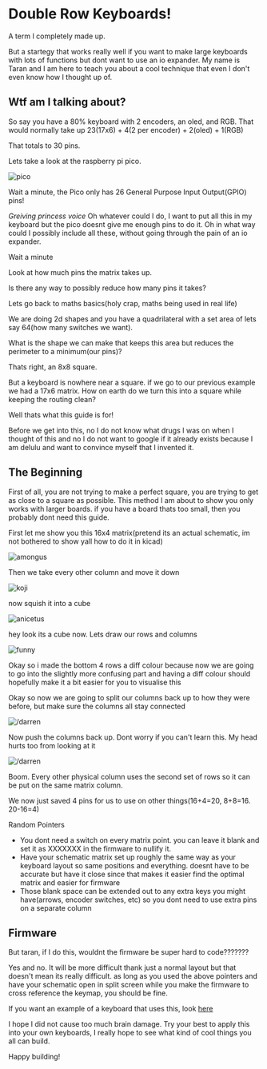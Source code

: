 # Double Row Keyboards!
A term I completely made up.

But a startegy that works really well if you want to make large keyboards with lots of functions but dont want to use an io expander.
My name is Taran and I am here to teach you about a cool technique that even I don't even know how I thought up of.

## Wtf am I talking about?
So say you have a 80% keyboard with 2 encoders, an oled, and RGB. That would normally take up 23(17x6) + 4(2 per encoder) + 2(oled) + 1(RGB)

That totals to 30 pins.

Lets take a look at the raspberry pi pico.

![pico](/app/assets/images/pico-pinout.svg)

Wait a minute, the Pico only has 26 General Purpose Input Output(GPIO) pins!

*Greiving princess voice* Oh whatever could I do, I want to put all this in my keyboard but the pico doesnt give me enough pins to do it. Oh in what way could I possibly include all these, without going through the pain of an io expander.

Wait a minute

Look at how much pins the matrix takes up.

Is there any way to possibly reduce how many pins it takes?

Lets go back to maths basics(holy crap, maths being used in real life)

We are doing 2d shapes and you have a quadrilateral with a set area of lets say 64(how many switches we want).

What is the shape we can make that keeps this area but reduces the perimeter to a minimum(our pins)?

Thats right, an 8x8 square.

But a keyboard is nowhere near a square. if we go to our previous example we had a 17x6 matrix. How on earth do we turn this into a square while keeping the routing clean?

Well thats what this guide is for!

Before we get into this, no I do not know what drugs I was on when I thought of this and no I do not want to google if it already exists because I am delulu and want to convince myself that I invented it.

## The Beginning
First of all, you are not trying to make a perfect square, you are trying to get as close to a square as possible. This method I am about to show you only works with larger boards. if you have a board thats too small, then you probably dont need this guide.

First let me show you this 16x4 matrix(pretend its an actual schematic, im not bothered to show yall how to do it in kicad)

![amongus](/app/assets/images/drm.png)

Then we take every other column and move it down

![koji](/app/assets/images/drm1.png)

now squish it into a cube

![anicetus](/app/assets/images/drm2.png)

hey look its a cube now. Lets draw our rows and columns

![funny](/app/assets/images/drm3.png)

Okay so i made the bottom 4 rows a diff colour because now we are going to go into the slightly more confusing part and having a diff colour should hopefully make it a bit easier for you to visualise this

Okay so now we are going to split our columns back up to how they were before, but make sure the columns all stay connected

![/darren](/app/assets/images/drm4.png)

Now push the columns back up. Dont worry if you can't learn this. My head hurts too from looking at it

![/darren](/app/assets/images/drm5.png)

Boom. Every other physical column uses the second set of rows so it can be put on the same matrix column.

We now just saved 4 pins for us to use on other things(16+4=20, 8+8=16. 20-16=4)

Random Pointers

 - You dont need a switch on every matrix point. you can leave it blank and set it as XXXXXXX in the firmware to nullify it.
 - Have your schematic matrix set up roughly the same way as your keyboard layout so same positions and everything. doesnt have to be accurate but have it close since that makes it easier find the optimal matrix and easier for firmware
 - Those blank space can be extended out to any extra keys you might have(arrows, encoder switches, etc) so you dont need to use extra pins on a separate column

## Firmware
But taran, if I do this, wouldnt the firmware be super hard to code???????

Yes and no. It will be more difficult thank just a normal layout but that doesn't mean its really difficult. as long as you used the above pointers and have your schematic open in split screen while you make the firmware to cross reference the keymap, you should be fine.

If you want an example of a keyboard that uses this, look [here](https://github.com/Overlord-Runt/runtboard)

I hope I did not cause too much brain damage. Try your best to apply this into your own keyboards, I really hope to see what kind of cool things you all can build.

Happy building!
